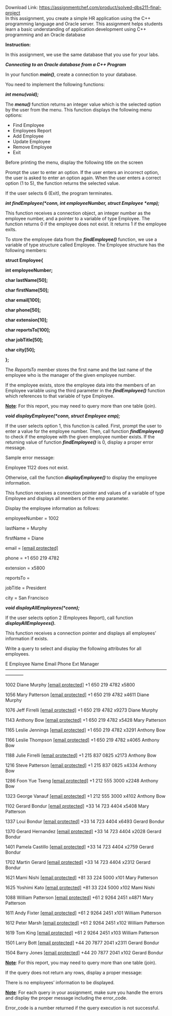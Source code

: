 Download Link: https://assignmentchef.com/product/solved-dbs211-final-project
<br>
In this assignment, you create a simple HR application using the C++ programming language and Oracle server. This assignment helps students learn a basic understanding of application development using C++ programming and an Oracle database

<strong>Instruction:</strong>

In this assignment, we use the same database that you use for your labs.

<strong><em>Connecting to an Oracle database from a C++ Program</em></strong>

In your function <strong><em>main()</em></strong>, create a connection to your database.

You need to implement the following functions:

<strong><em>int menu(void);</em></strong>

The <strong><em>menu()</em></strong> function returns an integer value which is the selected option by the user from the menu. This function displays the following menu options:

<ul>

 <li>Find Employee</li>

 <li>Employees Report</li>

 <li>Add Employee</li>

 <li>Update Employee</li>

 <li>Remove Employee</li>

 <li>Exit</li>

</ul>

Before printing the menu, display the following title on the screen

Prompt the user to enter an option. If the user enters an incorrect option, the user is asked to enter an option again. When the user enters a correct option (1 to 5), the function returns the selected value.

If the user selects 6 (Exit), the program terminates.

<strong><em>int findEmployee(*conn,  int employeeNumber, struct Employee *emp);</em></strong>

This function receives a connection object, an integer number as the employee number, and a pointer to a variable of type Employee. The function returns 0 if the employee does not exist. It returns 1 if the employee exits.

To store the employee data from the <strong><em>findEmployee()</em></strong> function, we use a variable of type structure called Employee. The Employee structure has the following members:

<strong>struct Employee{</strong>

<strong>int employeeNumber;</strong>

<strong>char lastName[50]; </strong>

<strong>char firstName[50]; </strong>

<strong>char email[100];  </strong>

<strong>char phone[50]; </strong>

<strong>char extension[10]; </strong>

<strong>char reportsTo[100];  </strong>

<strong>char jobTitle[50]; </strong>

<strong>char city[50]; </strong>

<strong> </strong>

<strong>};</strong>

The <em>ReportsTo</em> member stores the first name and the last name of the employee who is the manager of the given employee number.

If the employee exists, store the employee data into the members of an Employee variable using the third parameter in the <strong><em>findEmployee()</em></strong> function which references to that variable of type Employee.<strong><u> </u></strong>

<strong><u>Note</u></strong>: For this report, you may need to query more than one table (join).

<strong><em>void displayEmployee(*conn, struct Employee emp);</em></strong>

If the user selects option 1, this function is called. First, prompt the user to enter a value for the employee number. Then, call function <strong><em>findEmployee()</em></strong> to check if the employee with the given employee number exists. If the returning value of function <strong><em>findEmployee()</em></strong> is 0, display a proper error message.

Sample error message:




Employee 1122 does not exist.




Otherwise, call the function <strong><em>displayEmployee() </em></strong>to display the employee information.

This function receives a connection pointer and values of a variable of type Employee and displays all members of the emp parameter.




Display the employee information as follows:




employeeNumber = 1002

lastName = Murphy

firstName = Diane

email = <a href="/cdn-cgi/l/email-protection" class="__cf_email__" data-cfemail="60040d151210081920030c01131309030d0f04050c030112134e030f0d">[email protected]</a>

phone = +1 650 219 4782

extension = x5800

reportsTo =

jobTitle = President

city = San Francisco







<strong><em>void displayAllEmployees(*conn);</em></strong>

If the user selects option 2 (Employees Report), call function <strong><em>displayAllEmployees().</em></strong>

This function receives a connection pointer and displays all employees’ information if exists.

Write a query to select and display the following attributes for all employees.




E          Employee Name          Email                                       Phone              Ext       Manager————————————————————————————————————————

1002        Diane Murphy                          <a href="/cdn-cgi/l/email-protection" class="__cf_email__" data-cfemail="ea8e879f989a8293aa89868b9999838987858e8f86898b9899c4898587">[email protected]</a>                 +1 650 219 4782       x5800

1056        Mary Patterson                         <a href="/cdn-cgi/l/email-protection" class="__cf_email__" data-cfemail="066b766772726374756946656a6775756f656b6962636a656774752865696b">[email protected]</a>             +1 650 219 4782       x4611      Diane Murphy

1076        Jeff Firrelli                                <a href="/cdn-cgi/l/email-protection" class="__cf_email__" data-cfemail="402a26293232252c2c2900232c21333329232d2f24252c232132336e232f2d">[email protected]</a>                   +1 650 219 4782       x9273      Diane Murphy

1143        Anthony Bow                            <a href="/cdn-cgi/l/email-protection" class="__cf_email__" data-cfemail="dbbab9b4ac9bb8b7baa8a8b2b8b6b4bfbeb7b8baa9a8f5b8b4b6">[email protected]</a>                     +1 650 219 4782       x5428      Mary Patterson

1165        Leslie Jennings                          <a href="/cdn-cgi/l/email-protection" class="__cf_email__" data-cfemail="96fafcf3f8f8fff8f1e5d6f5faf7e5e5fff5fbf9f2f3faf5f7e4e5b8f5f9fb">[email protected]</a>                 +1 650 219 4782       x3291      Anthony Bow

1166        Leslie Thompson                       <a href="/cdn-cgi/l/email-protection" class="__cf_email__" data-cfemail="88e4fce0e7e5f8fbe7e6c8ebe4e9fbfbe1ebe5e7ecede4ebe9fafba6ebe7e5">[email protected]</a>             +1 650 219 4782       x4065      Anthony Bow

1188        Julie Firrelli                               <a href="/cdn-cgi/l/email-protection" class="__cf_email__" data-cfemail="90faf6f9e2e2f5fcfcf9d0f3fcf1e3e3f9f3fdfff4f5fcf3f1e2e3bef3fffd">[email protected]</a>                   +1 215 837 0825       x2173      Anthony Bow

1216        Steve Patterson                        <a href="/cdn-cgi/l/email-protection" class="__cf_email__" data-cfemail="ef9c9f8e9b9b8a9d9c8081af8c838e9c9c868c82808b8a838c8e9d9cc18c8082">[email protected]</a>             +1 215 837 0825       x4334      Anthony Bow

1286        Foon Yue Tseng                         <a href="/cdn-cgi/l/email-protection" class="__cf_email__" data-cfemail="a5c3d1d6c0cbc2e5c6c9c4d6d6ccc6c8cac1c0c9c6c4d7d68bc6cac8">[email protected]</a>                   +1 212 555 3000       x2248      Anthony Bow

1323        George Vanauf                          <a href="/cdn-cgi/l/email-protection" class="__cf_email__" data-cfemail="6a0d1c0b040b1f0c2a09060b1919030907050e0f06090b181944090507">[email protected]</a>                 +1 212 555 3000       x4102      Anthony Bow

1102        Gerard Bondur                         <a href="/cdn-cgi/l/email-protection" class="__cf_email__" data-cfemail="a0c7c2cfcec4d5d2e0c3ccc1d3d3c9c3cdcfc4c5ccc3c1d2d38ec3cfcd">[email protected]</a>                 +33 14 723 4404       x5408      Mary Patterson

1337        Loui Bondur                              <a href="/cdn-cgi/l/email-protection" class="__cf_email__" data-cfemail="59353b36373d2c2b193a35382a2a303a34363d3c353a382b2a773a3634">[email protected]</a>                 +33 14 723 4404       x6493      Gerard Bondur

1370        Gerard Hernandez                    <a href="/cdn-cgi/l/email-protection" class="__cf_email__" data-cfemail="2e49464b5c404f404a4b6e4d424f5d5d474d43414a4b424d4f5c5d004d4143">[email protected]</a>             +33 14 723 4404       x2028      Gerard Bondur

1401        Pamela Castillo                         <a href="/cdn-cgi/l/email-protection" class="__cf_email__" data-cfemail="aadac9cbd9dec3c6c6c5eac9c6cbd9d9c3c9c7c5cecfc6c9cbd8d984c9c5c7">[email protected]</a>                 +33 14 723 4404       x2759      Gerard Bondur

1702        Martin Gerard                          <a href="/cdn-cgi/l/email-protection" class="__cf_email__" data-cfemail="bbd6dcdec9dac9dffbd8d7dac8c8d2d8d6d4dfded7d8dac9c895d8d4d6">[email protected]</a>                 +33 14 723 4404       x2312      Gerard Bondur

1621        Mami Nishi                               <a href="/cdn-cgi/l/email-protection" class="__cf_email__" data-cfemail="d0bdbeb9a3b8b990b3bcb1a3a3b9b3bdbfb4b5bcb3b1a2a3feb3bfbd">[email protected]</a>                   +81 33 224 5000       x101        Mary Patterson

1625        Yoshimi Kato                            <a href="/cdn-cgi/l/email-protection" class="__cf_email__" data-cfemail="96effdf7e2f9d6f5faf7e5e5fff5fbf9f2f3faf5f7e4e5b8f5f9fb">[email protected]</a>                    +81 33 224 5000       x102        Mami Nishi

1088        William Patterson                     <a href="/cdn-cgi/l/email-protection" class="__cf_email__" data-cfemail="e592958491918097968a8ba586898496968c86888a81808986849796cb868a88">[email protected]</a>            +61 2 9264 2451       x4871      Mary Patterson

1611        Andy Fixter                               <a href="/cdn-cgi/l/email-protection" class="__cf_email__" data-cfemail="305156594844554270535c51434359535d5f54555c535142431e535f5d">[email protected]</a>                   +61 2 9264 2451       x101        William Patterson

1612        Peter Marsh                             <a href="/cdn-cgi/l/email-protection" class="__cf_email__" data-cfemail="f585989487869db596999486869c96989a91909996948786db969a98">[email protected]</a>                  +61 2 9264 2451       x102        William Patterson

1619        Tom King                                  <a href="/cdn-cgi/l/email-protection" class="__cf_email__" data-cfemail="3a4e5153545d7a59565b4949535957555e5f56595b484914595557">[email protected]</a>                     +61 2 9264 2451       x103        William Patterson

1501        Larry Bott                                 <a href="/cdn-cgi/l/email-protection" class="__cf_email__" data-cfemail="761a1419020236151a1705051f151b1912131a151704055815191b">[email protected]</a>                      +44 20 7877 2041     x2311      Gerard Bondur

1504        Barry Jones                               <a href="/cdn-cgi/l/email-protection" class="__cf_email__" data-cfemail="3351595c5d564073505f5240405a505e5c57565f505241401d505c5e">[email protected]</a>                   +44 20 7877 2041     x102        Gerard Bondur




<strong><u>Note</u></strong>: For this report, you may need to query more than one table (join).

If the query does not return any rows, display a proper message:

There is no employees’ information to be displayed.

<strong><u>Note</u></strong>: For each query in your assignment, make sure you handle the errors and display the proper message including the error_code.

Error_code is a number returned if the query execution is not successful.
